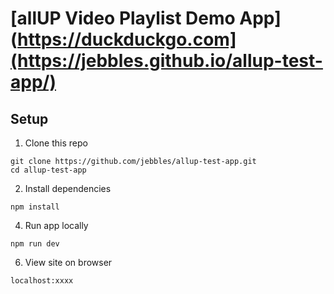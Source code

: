 # [allUP Video Playlist Demo App](https://duckduckgo.com](https://jebbles.github.io/allup-test-app/)

## Setup

1. Clone this repo
```
git clone https://github.com/jebbles/allup-test-app.git
cd allup-test-app
```
2. Install dependencies 
```
npm install
```
4. Run app locally 
```
npm run dev
```
6. View site on browser
```
localhost:xxxx
```
